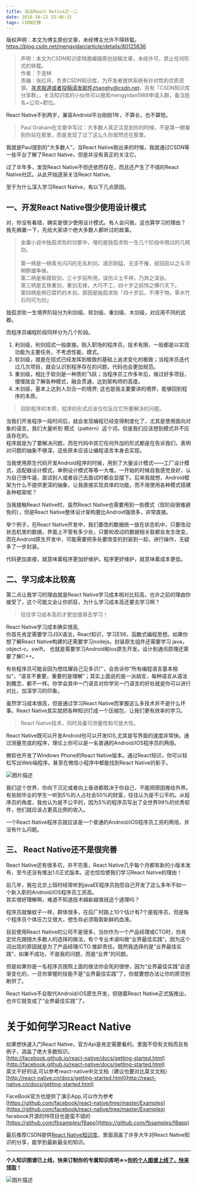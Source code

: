 ```yaml
---
title: 谈谈React Native之一二
date: 2016-10-12 15:46:32
tags: CSDN迁移
---
```

 版权声明：本文为博主原创文章，未经博主允许不得转载。 https://blog.csdn.net/mengyidan/article/details/80125636   
  > 声明：本文为CSDN知识库特邀编辑原创投稿文章，未经许可，禁止任何形式的转载。   
>  作者：于连林   
>  责编：张红月，负责CSDN知识库，为开发者提供系统有针对性的优质资源。寻求报道或者投稿请发邮件zhanghy@csdn.net，另有「CSDN知识库分享群」，关注知识库的小伙伴可以搜索mengyidan1988申请入群，备注姓名+公司+职位。
> 
>  
React Native不到两岁，兼容Android平台刚刚1年，不算长，也不算短。


> Paul Graham在文章中写过：大多数人真正注意到你的时候，不是第一眼看到你站在那里，而是发现了过了这么久你居然还在那里。
> 
>  
我就是Paul提到的”大多数人”，当React Native刚出来的时候，我就通过CSDN等一些平台了解了React Native，但是并没有真正的关注它。

过了半年多，发现React Native不但还依然存在，而且还产生了不错的React Native社区。从此开始逐渐关注React Native。

至于为什么深入学习React Native，有以下几点原因。


## 一、开发React Native很少使用设计模式

对，你没有看错，确实是很少使用设计模式。有人会问我，这也算学习的理由？   
 我先搁置一下，先给大家讲个绝大多数人都听过的故事。


> 金庸小说中独孤求败的剑冢中，埋的是独孤求败一生几个阶段中用过的几柄剑。   
> [](http://baike.baidu.com/pic/%E7%8B%AC%E5%AD%A4%E6%B1%82%E8%B4%A5/24317/0/6d81800a19d8bc3edac608bc858ba61ea9d345fd?fr=lemma&amp;ct=single)   
>  第一柄是一柄青光闪闪的无名利剑。凌厉刚猛，无坚不摧，弱冠前以之与河朔群雄争锋。   
>  第二柄是紫薇软剑，三十岁前所用，误伤义士不祥，乃弃之深谷。   
>  第三柄是玄铁重剑，重剑无锋，大巧不工，四十岁之前恃之横行天下。   
>  第四柄是柄已腐朽的木剑，原因是独孤求败「四十岁后，不滞于物，草木竹石均可为剑」
> 
>  
独孤求败一生境界阶段分为利剑级、软剑级、重剑级、木剑级，对应用不同的武器。

而程序员编程阶段同样分为几个阶段。   
 1. 利剑级，利剑招式一般直接。刚入职场的程序员，技术有限，一般都是以实现功能为主要任务，不考虑性能，模式。   
 2. 软剑级，就是在招式已经发挥到极致的基础上追求变化的极致；当程序员迭代过几次项目，就会认识到程序存在的问题，代码也会更加规范。   
 3. 重剑级，相比于软剑是一种质的飞跃；当程序员工作多年后，做过好多项目，慢慢就会了解各种模式，融会贯通，达到架构师的高度。   
 4. 木剑级，基本上达到人剑合一的境界; 这也是我主要要讲的境界，能够回到程序的本质。


> 回到程序的本质，程序的形式应该仅仅反应它所要解决的问题。
> 
>  
当我们开发程序一段时间后，就会发现编程已经变得制度化了，尤其是使用面向对象的语言，我们大量听到 模式（pattern）这个词，但是我们应该想到模式并不应该存在的。   
 程序就是为了要解决问题，而在代码中其它任何外加的形式都是在告诉我们，表明对问题的抽象不够深，这些原本应该让编程语言本身去实现。

当我使用原生代码开发Android程序的时候，用到了大量设计模式——工厂设计模式，适配器设计模式，单例设计模式等等一大堆。一开始的时候自我感觉良好，认为自己很牛逼，面试别人或者自己去面试时都会显摆下。后来我就想，Android框架为什么不提供更深的抽象，让我直接实现具体的功能，而不用使用各种模式搭建各种框架呢？

当我接触React Native时，虽然React Native也需要用到一些模式（现阶段很难避免的），但是React Native整体设计架构要比Android强很多，非常直接。

举个例子，在React Native开发中，我们要改的数据统一放在状态机中，只要改动状态机里的数据，界面上不管有多少处，只要和改动的数据相关联都会发生改变。而在Android原生开发中，可能需要把多处要改变的封装到一起，进行操作，无疑多了一步封装。

代码更加直接，就意味着程序更加好维护。程序更好维护，就意味着成本更低。


## 二、学习成本比较高

第二点让我学习的理由就是React Native学习成本相对比较高，也许之前的理由你接受了，这个可能又会让你抓狂，为什么学习成本高还要去学习啊？


> 往往学习成本高的才更加值得去学习！
> 
>  
React Native学习成本确实很高,   
 你首先肯定需要学习JSX语法，React知识，学习ES6，函数式编程思想。如果你想了解React Native构建的还需要学习nodejs。封装原生组件还需要学习 java，object-c，swift， 也就是需要学习Android和ios原生开发。设计到通讯原理还需要了解C++。

有些程序员可能会因为想炫耀自己见多识广，会告诉你“所有编程语言基本相似”，“语言不重要，重要的是理解”；其实上面说的是一派胡言，每种语言从语法到概念，都不一样。你学会其中一门语言对你学另一门语言的好处就是你可以进行对比，加深学习的印象。

虽然学习成本很高，但是通过学习React Native而掌握这么多技术并不是什么坏事。React Native其实就把各种知识打成一个压缩包，让我们更有效率的学习。


> React Native技术，同时具备可测量性和可放大性。
> 
>  
React Native既可以开发Android也可以开发IOS,尤其是写界面的速度非常快。通过测量完成的程序，理论上你可以是一名普通的Android\/IOS程序员的两倍。

微软也开发了Windows Phone的React Native版本。通过React知识，你可以轻松写出Web端程序。甚至在微信小程序中都能找到React Native的影子。   


![图片描述](https://img-blog.csdn.net/20161012160525140)

我们这个世界，你向下沉沦或者向上奋进都取决于你自己，不能把原因推给外界。有些刚毕业的学生一听到5%的人占社会50%的财富，往往认为是不公平的。从程序员的角度，我也认为是不公平的，因为5%的程序员写出了全世界99%的优秀软件，他们就应该占更高比例的收入。

一个React Native程序员就应该是一个普通的Android\/iOS程序员工资的两倍，并没有什么问题。


## 三、 React Native还不是很完善

React Native还有很多坑，并不完善，React Native几乎每个月都有新的小版本发布，至今还没有推出1.0正式版本。这也恰恰使我们学习React Native的理由！

前几年，我在北京上班时经常听到javaEE程序员抱怨自己开发了这么多年不如一个新入职的Android\/iOS程序员工资高。   
 其实很好理解啊，难道不知道技术越新越值钱这个道理吗？

程序员就像蚊子一样，群体很多，在后厂村路上10个估计有7个是程序员，但是每个程序员个体压力又很大，想生存必须吸取新鲜的血液。

目前使用React Native的公司不是很多，当你作为一个产品经理或CTO时，你肯定优先跟随大多数人的选择的做法，有个专业术语叫做“业界最佳实践”。因为这个词出现的原因就是为了产品经理\/CTO 推卸责任。既然我选择的是“业界最佳实践”，如果不成功，不是我的问题，而是“业界”的问题。

但是如果你是一名程序员按照上面的做法你会死的很惨，因为“业界最佳实践”会逐渐变化的，一旦你掌握的技能不是“业界最佳实践”了，你就要想办法让你的房贷别断供了。

React Native不会取代Android/iOS原生开发，但随着React Native正式版推出，也许它就变成了“业界最佳实践”了。


# 关于如何学习React Native

如果想快速入门React Native，官方Api是肯定需要看的。里面不但有文档而且有例子，涵盖了绝大多数知识。   
[http://facebook.github.io/react-native/docs/getting-started.html](http://facebook.github.io/react-native/docs/getting-started.html)   
 英文不好的话,可以参考react-native中文文档（建议也要对比英文文档）   
[http://react-native.cn/docs/getting-started.html](http://react-native.cn/docs/getting-started.html)

FaceBook官方也提供了演示App,可以作为参考   
[https://github.com/facebook/react-native/tree/master/Examples](https://github.com/facebook/react-native/tree/master/Examples)   
 facebook开源的f8项目也是蛮不错的   
[https://github.com/fbsamples/f8app](https://github.com/fbsamples/f8app)

最后推荐CSDN提供[React Native知识库](http://lib.csdn.net/base/reactnative)，里面涵盖了许多大牛对React Native知识的分享，能学到最新最全的知识。


--------
**个人知识图谱已上线，快来订制你的专属知识库吧=>>[你的个人图谱上线了，快来领取](http://blog.csdn.net/baiyuzhong2012/article/details/52587847)！**   


![图片描述](https://img-blog.csdn.net/20161012161005097)

   
  
